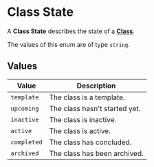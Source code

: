 # Class State
A **Class State** describes the state of a
**[Class](../class)**.

The values of this enum are of type `string`.

## Values
| Value | Description |
| ----- | ----------- |
| `template` | The class is a template. |
| `upcoming` | The class hasn't started yet. |
| `inactive` | The class is inactive. |
| `active` | The class is active. |
| `completed` | The class has concluded. |
| `archived` | The class has been archived. |
